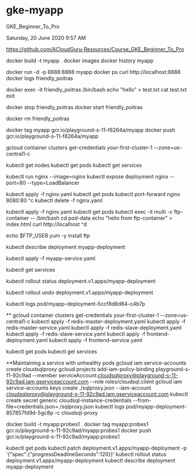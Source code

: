 # gke-myapp

GKE_Beginner_To_Pro

Saturday, 20 June 2020
9:57 AM

https://github.com/ACloudGuru-Resources/Course_GKE_Beginner_To_Pro


docker build -t myapp .
docker images
docker history myapp

docker run -d -p 8888:8888 myapp
docker ps
curl http://localhost:8888
docker logs friendly_poitras

docker exec -it friendly_poitras /bin/bash
echo "hello" > test.txt
cat test.txt
exit

docker stop friendly_poitras
docker start friendly_poitras

docker rm friendly_poitras

docker tag myapp gcr.io/playground-s-11-f8264a/myapp
docker push gcr.io/playground-s-11-f8264a/myapp

gcloud container clusters get-credentials your-first-cluster-1 --zone=us-central1-c

kubectl get nodes
kubectl get pods
kubectl get services

kubectl run nginx --image=nginx
kubectl expose deployment nginx --port=80 --type=LoadBalancer

kubectl apply -f nginx.yaml
kubectl get pods
kubectl port-forward nginx 8080:80
^c
kubectl delete -f nginx.yaml


kubectl apply -f nginx.yaml
kubectl get pods
kubectl exec -it multi -c ftp-container -- /bin/bash
cd pod-data
echo "hello from ftp-container" > index.html
curl http://localhost
^d

echo $FTP_USER
yum -y install ftp



kubectl describe deployment myapp-deployment

kubectl apply -f myapp-service.yaml

kubectl get services

kubectl rollout status deployment.v1.apps/myapp-deployment

kubectl rollout undo deployment.v1.apps/myapp-deployment

kubectl logs pod/myapp-deployment-5ccf8d8d84-c4b7p


**
gcloud container clusters get-credentials your-first-cluster-1 --zone=us-central1-c
kubectl apply -f redis-master-deployment.yaml
kubectl apply -f redis-master-service.yaml
kubectl apply -f redis-slave-deployment.yaml
kubectl apply -f redis-slave-service.yaml
kubectl apply -f frontend-deployment.yaml
kubectl apply -f frontend-service.yaml

kubectl get pods
kubectl get services

**Maintaining a service with unhealthy pods
gcloud iam service-accounts create cloudsqlproxy
gcloud projects add-iam-policy-binding playground-s-11-92c9ad --member serviceAccount:cloudsqlproxy@playground-s-11-92c9ad.iam.gserviceaccount.com --role roles/cloudsql.client
gcloud iam service-accounts keys create ./sqlproxy.json --iam-account cloudsqlproxy@playground-s-11-92c9ad.iam.gserviceaccount.com
kubectl create secret generic cloudsql-instance-credentials --from-file=credentials.json=./sqlproxy.json
kubectl logs pod/myapp-deployment-857857fd9d-5gc8p -c cloudsql-proxy

docker build -t myapp:probes1 .
docker tag myapp:probes1 gcr.io/playground-s-11-92c9ad/myapp:probes1
docker push gcr.io/playground-s-11-92c9ad/myapp:probes1

kubectl get pods
kubectl patch deployment.v1.apps/myapp-deployment -p '{"spec":{"progressDeadlineSeconds":120}}'
kubectl rollout status deployment.v1.apps/myapp-deployment
kubectl describe deployment myapp-deployment
